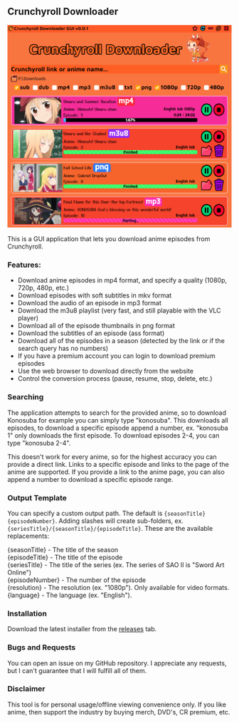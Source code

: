 ## Crunchyroll Downloader

<img src="assets/example.png">

This is a GUI application that lets you download anime episodes from Crunchyroll.

### Features:
- Download anime episodes in mp4 format, and specify a quality (1080p, 720p, 480p, etc.)
- Download episodes with soft subtitles in mkv format
- Download the audio of an episode in mp3 format
- Download the m3u8 playlist (very fast, and still playable with the VLC player)
- Download all of the episode thumbnails in png format
- Download the subtitles of an episode (ass format)
- Download all of the episodes in a season (detected by the link or if the search query has no numbers)
- If you have a premium account you can login to download premium episodes
- Use the web browser to download directly from the website
- Control the conversion process (pause, resume, stop, delete, etc.)

### Searching
The application attempts to search for the provided anime, so to download Konosuba for example you can simply type "konosuba". This downloads all episodes, to download a specific episode append a number, ex. "konosuba 1" only downloads the first episode. To download episodes 2-4, you can type "konosuba 2-4". 

This doesn't work for every anime, so for the highest accuracy you can provide a direct link. Links to a specific episode and links to the page of the anime are supported. If you provide a link to the anime page, you can also append a number to download a specific episode range.

### Output Template

You can specify a custom output path. The default is `{seasonTitle} {episodeNumber}`. Adding slashes will create sub-folders, ex. `{seriesTitle}/{seasonTitle}/{episodeTitle}`. These are the available replacements:

{seasonTitle} - The title of the season \
{episodeTitle} - The title of the episode \
{seriesTitle} - The title of the series (ex. The series of SAO II is "Sword Art Online") \
{episodeNumber} - The number of the episode \
{resolution} - The resolution (ex. "1080p"). Only available for video formats. \
{language} - The language (ex. "English").

### Installation

Download the latest installer from the [releases](https://github.com/Tenpi/Crunchyroll-Downloader/releases) tab.

### Bugs and Requests

You can open an issue on my GitHub repository. I appreciate any requests, but I can't guarantee that I will fulfill all of them.

### Disclaimer

This tool is for personal usage/offline viewing convenience only. If you like anime, then support the industry by buying merch, DVD's, CR premium, etc.
